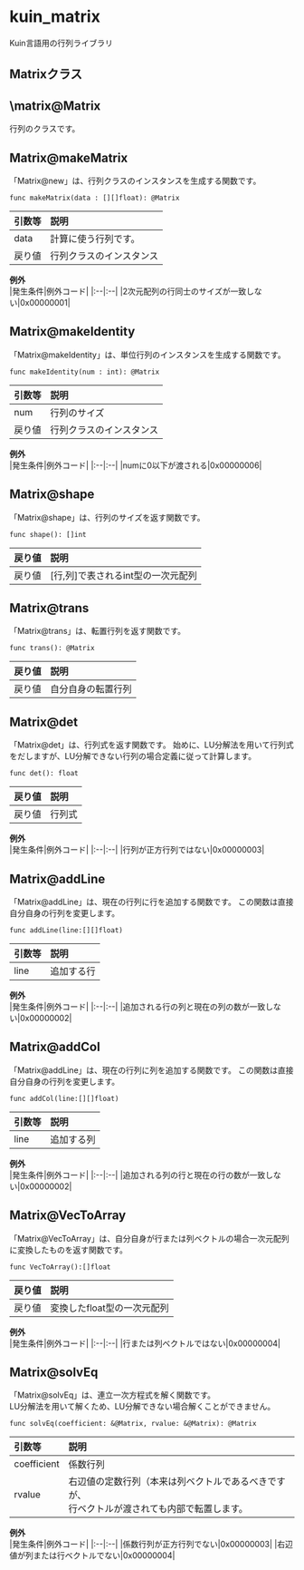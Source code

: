 # kuin_matrix
Kuin言語用の行列ライブラリ
## Matrixクラス
## \matrix@Matrix
行列のクラスです。
## Matrix@makeMatrix
「Matrix@new」は、行列クラスのインスタンスを生成する関数です。  
```
func makeMatrix(data : [][]float): @Matrix
```
|引数等|説明|
|:---|:---|
|data|計算に使う行列です。|
|戻り値|行列クラスのインスタンス|  

**例外**  
|発生条件|例外コード|
|:--|:--|
|2次元配列の行同士のサイズが一致しない|0x00000001|
## Matrix@makeIdentity
「Matrix@makeIdentity」は、単位行列のインスタンスを生成する関数です。
```
func makeIdentity(num : int): @Matrix
```
|引数等|説明|
|:---|:---|
|num|行列のサイズ|
|戻り値|行列クラスのインスタンス|  

**例外**  
|発生条件|例外コード|
|:--|:--|
|numに0以下が渡される|0x00000006|
## Matrix@shape
「Matrix@shape」は、行列のサイズを返す関数です。
```
func shape(): []int
```
|戻り値|説明|
|:---|:---|
|戻り値|[行,列]で表されるint型の一次元配列|
## Matrix@trans
「Matrix@trans」は、転置行列を返す関数です。
```
func trans(): @Matrix
```
|戻り値|説明|
|:---|:---|
|戻り値|自分自身の転置行列|  
## Matrix@det
「Matrix@det」は、行列式を返す関数です。
始めに、LU分解法を用いて行列式をだしますが、LU分解できない行列の場合定義に従って計算します。
```
func det(): float
```
|戻り値|説明|
|:---|:---|
|戻り値|行列式|  

**例外**  
|発生条件|例外コード|
|:--|:--|
|行列が正方行列ではない|0x00000003|
## Matrix@addLine
「Matrix@addLine」は、現在の行列に行を追加する関数です。
この関数は直接自分自身の行列を変更します。
```
func addLine(line:[][]float)
```
|引数等|説明|
|:---|:---|
|line|追加する行|

**例外**  
|発生条件|例外コード|
|:--|:--|
|追加される行の列と現在の列の数が一致しない|0x00000002|
## Matrix@addCol
「Matrix@addLine」は、現在の行列に列を追加する関数です。
この関数は直接自分自身の行列を変更します。
```
func addCol(line:[][]float)
```
|引数等|説明|
|:---|:---|
|line|追加する列|

**例外**  
|発生条件|例外コード|
|:--|:--|
|追加される列の行と現在の行の数が一致しない|0x00000002|
## Matrix@VecToArray
「Matrix@VecToArray」は、自分自身が行または列ベクトルの場合一次元配列に変換したものを返す関数です。
```
func VecToArray():[]float
```
|戻り値|説明|
|:---|:---|
|戻り値|変換したfloat型の一次元配列|

**例外**  
|発生条件|例外コード|
|:--|:--|
|行または列ベクトルではない|0x00000004|
## Matrix@solvEq
「Matrix@solvEq」は、連立一次方程式を解く関数です。  
LU分解法を用いて解くため、LU分解できない場合解くことができません。
```
func solvEq(coefficient: &@Matrix, rvalue: &@Matrix): @Matrix
```
|引数等|説明|
|:---|:---|
|coefficient|係数行列|
|rvalue|右辺値の定数行列（本来は列ベクトルであるべきですが、<br>行ベクトルが渡されても内部で転置します。|

**例外**  
|発生条件|例外コード|
|:--|:--|
|係数行列が正方行列でない|0x00000003|
|右辺値が列または行ベクトルでない|0x00000004|

